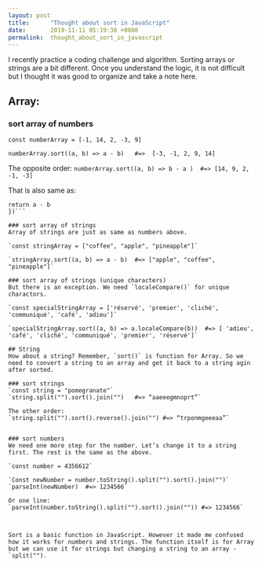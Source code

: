 ```yaml
---
layout: post
title:      "Thought about sort in JavaScript"
date:       2019-11-11 05:19:38 +0000
permalink:  thought_about_sort_in_javascript
---
```


I recently practice a coding challenge and algorithm. Sorting arrays or strings are a bit different. Once you understand the logic, it is not difficult but I thought it was good to organize and take a note here.


## Array:
### sort array of numbers
`const numberArray = [-1, 14, 2, -3, 9]`

`numberArray.sort((a, b) => a - b)   #=>  [-3, -1, 2, 9, 14]`

The opposite order:
`numberArray.sort((a, b) => b - a )  #=> [14, 9, 2, -1, -3]`
 
That is also same as:

```numberArray.sort(function(a, b) {
return a - b
})```
 
### sort array of strings
Array of strings are just as same as numbers above.

`const stringArray = ["coffee", "apple", "pineapple"]`

`stringArray.sort((a, b) => a - b)  #=> ["apple", "coffee", "pineapple"]`
 
### sort array of strings (unique characters)
But there is an exception. We need `localeCompare()` for unique charactors.

`const specialStringArray = ['réservé', 'premier', 'cliché', 'communiqué', 'café', 'adieu']`
 
`specialStringArray.sort((a, b) => a.localeCompare(b))  #=> [ 'adieu', 'café', 'cliché', 'communiqué', 'premier', 'réservé']`
 
## String
How about a string? Remember, `sort()` is function for Array. So we need to convert a string to an array and get it back to a string agin after sorted.

### sort strings
`const string = "pomegranate"`
`string.split("").sort().join("")   #=> “aaeeegmnoprt”`

The other order:
`string.split("").sort().reverse().join("") #=> “trponmgeeeaa”`
 
 
### sort numbers
We need one more step for the number. Let’s change it to a string first. The rest is the same as the above.

`const number = 4356612`

`Const newNumber = number.toString().split("").sort().join("")`
`parseInt(newNumber)  #=> 1234566`
 
Or one line:
`parseInt(number.toString().split("").sort().join("")) #=> 1234566`
 


Sort is a basic function in JavaScript. However it made me confused how it works for numbers and strings. The function itself is for Array but we can use it for strings but changing a string to an array - `split("").




